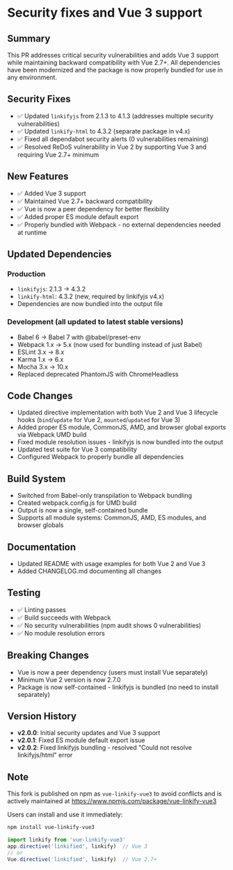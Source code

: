 # Security fixes and Vue 3 support

## Summary
This PR addresses critical security vulnerabilities and adds Vue 3 support while maintaining backward compatibility with Vue 2.7+. All dependencies have been modernized and the package is now properly bundled for use in any environment.

## Security Fixes
- ✅ Updated `linkifyjs` from 2.1.3 to 4.1.3 (addresses multiple security vulnerabilities)
- ✅ Updated `linkify-html` to 4.3.2 (separate package in v4.x)
- ✅ Fixed all dependabot security alerts (0 vulnerabilities remaining)
- ✅ Resolved ReDoS vulnerability in Vue 2 by supporting Vue 3 and requiring Vue 2.7+ minimum

## New Features
- ✅ Added Vue 3 support
- ✅ Maintained Vue 2.7+ backward compatibility
- ✅ Vue is now a peer dependency for better flexibility
- ✅ Added proper ES module default export
- ✅ Properly bundled with Webpack - no external dependencies needed at runtime

## Updated Dependencies

### Production
- `linkifyjs`: 2.1.3 → 4.3.2
- `linkify-html`: 4.3.2 (new, required by linkifyjs v4.x)
- Dependencies are now bundled into the output file

### Development (all updated to latest stable versions)
- Babel 6 → Babel 7 with @babel/preset-env
- Webpack 1.x → 5.x (now used for bundling instead of just Babel)
- ESLint 3.x → 8.x
- Karma 1.x → 6.x
- Mocha 3.x → 10.x
- Replaced deprecated PhantomJS with ChromeHeadless

## Code Changes
- Updated directive implementation with both Vue 2 and Vue 3 lifecycle hooks (`bind`/`update` for Vue 2, `mounted`/`updated` for Vue 3)
- Added proper ES module, CommonJS, AMD, and browser global exports via Webpack UMD build
- Fixed module resolution issues - linkifyjs is now bundled into the output
- Updated test suite for Vue 3 compatibility
- Configured Webpack to properly bundle all dependencies

## Build System
- Switched from Babel-only transpilation to Webpack bundling
- Created webpack.config.js for UMD build
- Output is now a single, self-contained bundle
- Supports all module systems: CommonJS, AMD, ES modules, and browser globals

## Documentation
- Updated README with usage examples for both Vue 2 and Vue 3
- Added CHANGELOG.md documenting all changes

## Testing
- ✅ Linting passes
- ✅ Build succeeds with Webpack
- ✅ No security vulnerabilities (npm audit shows 0 vulnerabilities)
- ✅ No module resolution errors

## Breaking Changes
- Vue is now a peer dependency (users must install Vue separately)
- Minimum Vue 2 version is now 2.7.0
- Package is now self-contained - linkifyjs is bundled (no need to install separately)

## Version History
- **v2.0.0**: Initial security updates and Vue 3 support
- **v2.0.1**: Fixed ES module default export issue
- **v2.0.2**: Fixed linkifyjs bundling - resolved "Could not resolve linkifyjs/html" error

## Note
This fork is published on npm as `vue-linkify-vue3` to avoid conflicts and is actively maintained at https://www.npmjs.com/package/vue-linkify-vue3

Users can install and use it immediately:
```bash
npm install vue-linkify-vue3
```

```js
import linkify from 'vue-linkify-vue3'
app.directive('linkified', linkify)  // Vue 3
// or
Vue.directive('linkified', linkify)  // Vue 2.7+
```

